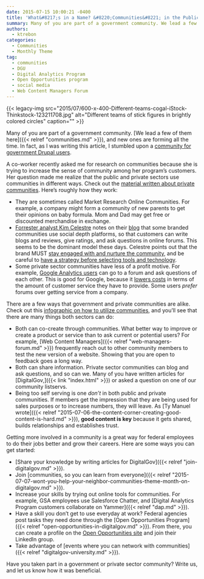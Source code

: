 ```yaml
---
date: 2015-07-15 10:00:21 -0400
title: 'What&#8217;s in a Name? &#8220;Communities&#8221; in the Public and Private Sectors'
summary: Many of you are part of a government community. We lead a few of them here, and new ones are forming all the time. In fact, as I was writing this article, I stumbled upon a community for government Drupal users. A co-worker recently asked me for research on communities because she is trying to
authors:
  - ktrebon
categories:
  - Communities
  - Monthly Theme
tag:
  - communities
  - DGU
  - Digital Analytics Program
  - Open Opportunities program
  - social media
  - Web Content Managers Forum
---
```


{{< legacy-img src="2015/07/600-x-400-Different-teams-cogal-iStock-Thinkstock-123211708.jpg" alt="Different teams of stick figures in brightly colored circles" caption="" >}} 

Many of you are part of a government community. [We lead a few of them here]({{< relref "communities.md" >}}), and new ones are forming all the time. In fact, as I was writing this article, I stumbled upon a [community for government Drupal users](https://www.drupalgovcon.org/drupal-govcon-2015/community).

A co-worker recently asked me for research on communities because she is trying to increase the sense of community among her program&#8217;s customers. Her question made me realize that the public and private sectors use communities in different ways. Check out the [material written about private communities](https://www.forrester.com/search?tmtxt=communities&N=10003&range=504001). Here&#8217;s roughly how they work:

  * They are sometimes called Market Research Online Communities. For example, a company might form a community of new parents to get their opinions on baby formula. Mom and Dad may get free or discounted merchandise in exchange.
  * [Forrester analyst Kim Celestre](https://www.forrester.com/kim-celestre) notes on their [blog](http://blogs.forrester.com/kim_celestre/15-06-22-forresters_2015_social_depth_platforms_wave_sets_the_bar_for_the_next_generation_of_branded_communiti) that some branded communities use social depth platforms, so that customers can write blogs and reviews, give ratings, and ask questions in online forums. This seems to be the dominant model these days. Celestre points out that the brand MUST [stay engaged with and nurture the community](http://blogs.forrester.com/kim_celestre/13-02-22-you_get_out_of_your_community_what_you_put_into_it), and be careful to [have a strategy before selecting tools and technology](http://blogs.forrester.com/kim_celestre/12-11-28-jump_start_your_online_community).
  * Some private sector communities have less of a profit motive. For example, [Google Analytics users](https://productforums.google.com/forum/#!forum/analytics) can go to a forum and ask questions of each other. This is good for Google, because it [lowers costs](http://blogs.forrester.com/zachary_reiss_davis/13-02-14-the_roi_of_owner_communities) in terms of the amount of customer service they have to provide. Some users _prefer_ forums over getting service from a company.

There are a few ways that government and private communities are alike. Check out this [infographic on how to utilize communities](http://info.dnnsoftware.com/rs/dotnetnuke/images/21-Valuable-Ways-Marketers-Use-Communities.pdf?utm_source=Early9&utm_medium=email&utm_campaign=core_nurture&mkt_tok=3RkMMJWWfF9wsRonu6rJde%2FhmjTEU5z16uwsWKC%2FgJ541El3fuXBP2XqjvpVQcRnMLvYDBceEJhqyQJxPr3CKdgNwNtuRhDiAQ%3D%3D), and you&#8217;ll see that there are many things both sectors can do:

  * Both can co-create through communities. What better way to improve or create a product or service than to ask current or potential users? For example, [Web Content Managers]({{< relref "web-managers-forum.md" >}}) frequently reach out to other community members to test the new version of a website. Showing that you are open to feedback goes a long way.
  * Both can share information. Private sector communities can blog and ask questions, and so can we. Many of you have written articles for [DigitalGov,]({{< link "index.html" >}}) or asked a question on one of our community listservs.
  * Being too self serving is one _don&#8217;t_ in both public and private communities. If members get the impression that they are being used for sales purposes or to increase numbers, they will leave. As [Ty Manuel wrote]({{< relref "2015-07-06-the-content-corner-creating-good-content-is-hard.md" >}}), **good content is key** because it gets shared, builds relationships and establishes trust.

Getting more involved in a community is a great way for federal employees to do their jobs better and grow their careers. Here are some ways you can get started:

  * [Share your knowledge by writing articles for DigitalGov]({{< relref "join-digitalgov.md" >}}).
  * Join [communities, so you can learn from everyone]({{< relref "2015-07-07-wont-you-help-your-neighbor-communities-theme-month-on-digitalgov.md" >}}).
  * Increase your skills by trying out online tools for communities. For example, GSA employees use Salesforce Chatter, and [Digital Analytics Program customers collaborate on Yammer]({{< relref "dap.md" >}}).
  * Have a skill you don&#8217;t get to use everyday at work? Federal agencies post tasks they need done through the [Open Opportunities Program]({{< relref "open-opportunities-in-digitalgov.md" >}}). From there, you can create a profile on the [Open Opportunities site](https://openopps.WHATEVER/) and join their LinkedIn group.
  * Take advantage of [events where you can network with communities]({{< relref "digitalgov-university.md" >}}).

Have you taken part in a government or private sector community? Write us, and let us know how it was beneficial.